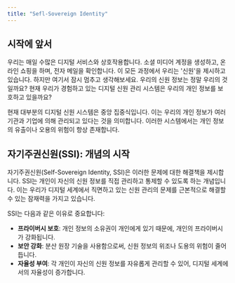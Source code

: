```yaml
---
title: "Sefl-Sovereign Identity"
---
```


## 시작에 앞서

우리는 매일 수많은 디지털 서비스와 상호작용합니다. 소셜 미디어 계정을 생성하고, 온라인 쇼핑을 하며, 전자 메일을 확인합니다. 이 모든 과정에서 우리는 '신원'을 제시하고 있습니다. 하지만 여기서 잠시 멈추고 생각해보세요. 우리의 신원 정보는 정말 우리의 것일까요? 현재 우리가 경험하고 있는 디지털 신원 관리 시스템은 우리의 개인 정보를 보호하고 있을까요?

현재 대부분의 디지털 신원 시스템은 중앙 집중식입니다. 이는 우리의 개인 정보가 여러 기관과 기업에 의해 관리되고 있다는 것을 의미합니다. 이러한 시스템에서는 개인 정보의 유출이나 오용의 위험이 항상 존재합니다.

## 자기주권신원(SSI): 개념의 시작

자기주권신원(Self-Sovereign Identity, SSI)은 이러한 문제에 대한 해결책을 제시합니다. SSI는 개인이 자신의 신원 정보를 직접 관리하고 통제할 수 있도록 하는 개념입니다. 이는 우리가 디지털 세계에서 직면하고 있는 신원 관리의 문제를 근본적으로 해결할 수 있는 잠재력을 가지고 있습니다.

SSI는 다음과 같은 이유로 중요합니다:

- **프라이버시 보호**: 개인 정보의 소유권이 개인에게 있기 때문에, 개인의 프라이버시가 강화됩니다.
- **보안 강화**: 분산 원장 기술을 사용함으로써, 신원 정보의 위조나 도용의 위험이 줄어듭니다.
- **자율성 부여**: 각 개인이 자신의 신원 정보를 자유롭게 관리할 수 있어, 디지털 세계에서의 자율성이 증가합니다.
